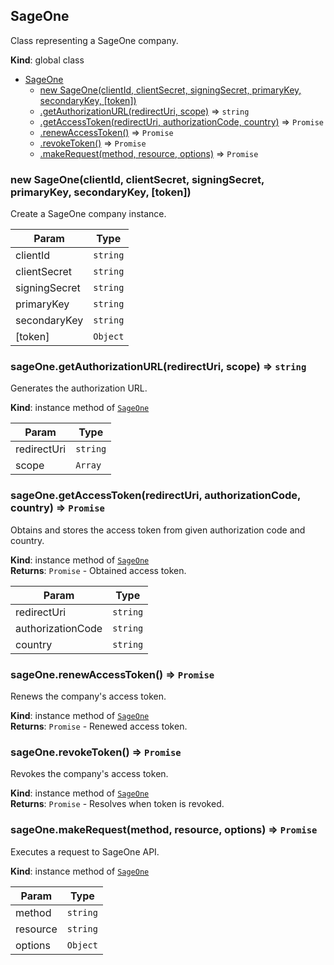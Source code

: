 <a name="SageOne"></a>

## SageOne
Class representing a SageOne company.

**Kind**: global class  

* [SageOne](#SageOne)
    * [new SageOne(clientId, clientSecret, signingSecret, primaryKey, secondaryKey, [token])](#new_SageOne_new)
    * [.getAuthorizationURL(redirectUri, scope)](#SageOne+getAuthorizationURL) ⇒ <code>string</code>
    * [.getAccessToken(redirectUri, authorizationCode, country)](#SageOne+getAccessToken) ⇒ <code>Promise</code>
    * [.renewAccessToken()](#SageOne+renewAccessToken) ⇒ <code>Promise</code>
    * [.revokeToken()](#SageOne+revokeToken) ⇒ <code>Promise</code>
    * [.makeRequest(method, resource, options)](#SageOne+makeRequest) ⇒ <code>Promise</code>

<a name="new_SageOne_new"></a>

### new SageOne(clientId, clientSecret, signingSecret, primaryKey, secondaryKey, [token])
Create a SageOne company instance.


| Param | Type |
| --- | --- |
| clientId | <code>string</code> | 
| clientSecret | <code>string</code> | 
| signingSecret | <code>string</code> | 
| primaryKey | <code>string</code> | 
| secondaryKey | <code>string</code> | 
| [token] | <code>Object</code> | 

<a name="SageOne+getAuthorizationURL"></a>

### sageOne.getAuthorizationURL(redirectUri, scope) ⇒ <code>string</code>
Generates the authorization URL.

**Kind**: instance method of [<code>SageOne</code>](#SageOne)  

| Param | Type |
| --- | --- |
| redirectUri | <code>string</code> | 
| scope | <code>Array</code> | 

<a name="SageOne+getAccessToken"></a>

### sageOne.getAccessToken(redirectUri, authorizationCode, country) ⇒ <code>Promise</code>
Obtains and stores the access token from given authorization code and country.

**Kind**: instance method of [<code>SageOne</code>](#SageOne)  
**Returns**: <code>Promise</code> - Obtained access token.  

| Param | Type |
| --- | --- |
| redirectUri | <code>string</code> | 
| authorizationCode | <code>string</code> | 
| country | <code>string</code> | 

<a name="SageOne+renewAccessToken"></a>

### sageOne.renewAccessToken() ⇒ <code>Promise</code>
Renews the company's access token.

**Kind**: instance method of [<code>SageOne</code>](#SageOne)  
**Returns**: <code>Promise</code> - Renewed access token.  
<a name="SageOne+revokeToken"></a>

### sageOne.revokeToken() ⇒ <code>Promise</code>
Revokes the company's access token.

**Kind**: instance method of [<code>SageOne</code>](#SageOne)  
**Returns**: <code>Promise</code> - Resolves when token is revoked.  
<a name="SageOne+makeRequest"></a>

### sageOne.makeRequest(method, resource, options) ⇒ <code>Promise</code>
Executes a request to SageOne API.

**Kind**: instance method of [<code>SageOne</code>](#SageOne)  

| Param | Type |
| --- | --- |
| method | <code>string</code> | 
| resource | <code>string</code> | 
| options | <code>Object</code> | 

